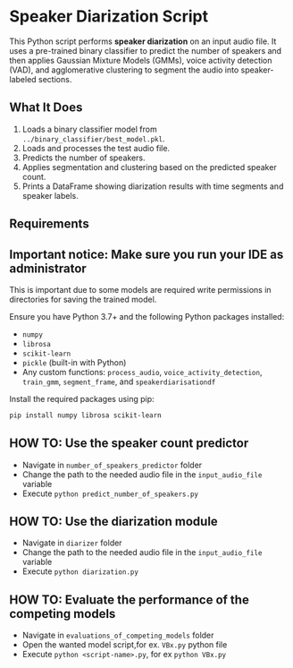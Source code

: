 # Speaker Diarization Script

This Python script performs **speaker diarization** on an input audio file. It uses a pre-trained binary classifier to predict the number of speakers and then applies Gaussian Mixture Models (GMMs), voice activity detection (VAD), and agglomerative clustering to segment the audio into speaker-labeled sections.

## What It Does

1. Loads a binary classifier model from `../binary_classifier/best_model.pkl`.
2. Loads and processes the test audio file.
3. Predicts the number of speakers.
4. Applies segmentation and clustering based on the predicted speaker count.
5. Prints a DataFrame showing diarization results with time segments and speaker labels.

## Requirements

## Important notice: Make sure you run your IDE as administrator

This is important due to some models are required write permissions in directories for saving
the trained model.

Ensure you have Python 3.7+ and the following Python packages installed:

- `numpy`
- `librosa`
- `scikit-learn`
- `pickle` (built-in with Python)
- Any custom functions: `process_audio`, `voice_activity_detection`, `train_gmm`, `segment_frame`, and `speakerdiarisationdf`

Install the required packages using pip:

```bash
pip install numpy librosa scikit-learn
```
## HOW TO: Use the speaker count predictor

- Navigate in `number_of_speakers_predictor` folder
- Change the path to the needed audio file in the `input_audio_file` variable
- Execute `python predict_number_of_speakers.py`

## HOW TO: Use the diarization module

- Navigate in `diarizer` folder
- Change the path to the needed audio file in the `input_audio_file` variable
- Execute `python diarization.py`

## HOW TO: Evaluate the performance of the competing models

- Navigate in `evaluations_of_competing_models` folder
- Open the wanted model script,for ex. `VBx.py` python file
- Execute `python <script-name>.py`, for ex `python VBx.py`